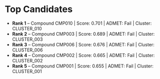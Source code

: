 # Top Candidates

- **Rank 1** – Compound CMP010 | Score: 0.701 | ADMET: Fail | Cluster: CLUSTER_010
- **Rank 2** – Compound CMP003 | Score: 0.689 | ADMET: Fail | Cluster: CLUSTER_003
- **Rank 3** – Compound CMP006 | Score: 0.676 | ADMET: Fail | Cluster: CLUSTER_006
- **Rank 4** – Compound CMP002 | Score: 0.665 | ADMET: Fail | Cluster: CLUSTER_002
- **Rank 5** – Compound CMP001 | Score: 0.655 | ADMET: Fail | Cluster: CLUSTER_001